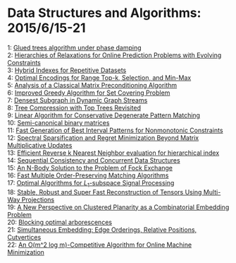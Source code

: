 # Data Structures and Algorithms: 2015/6/15-21  
1: [Glued trees algorithm under phase damping](https://doi.org/10.48550/arXiv.1303.5319)  
2: [Hierarchies of Relaxations for Online Prediction Problems with Evolving  Constraints](https://doi.org/10.48550/arXiv.1503.01212)  
3: [Hybrid Indexes for Repetitive Datasets](https://doi.org/10.48550/arXiv.1306.4037)  
4: [Optimal Encodings for Range Top-k, Selection, and Min-Max](https://doi.org/10.48550/arXiv.1411.6581)  
5: [Analysis of a Classical Matrix Preconditioning Algorithm](https://doi.org/10.48550/arXiv.1504.03026)  
6: [Improved Greedy Algorithm for Set Covering Problem](https://doi.org/10.48550/arXiv.1506.04220)  
7: [Densest Subgraph in Dynamic Graph Streams](https://doi.org/10.48550/arXiv.1506.04417)  
8: [Tree Compression with Top Trees Revisited](https://doi.org/10.48550/arXiv.1506.04499)  
9: [Linear Algorithm for Conservative Degenerate Pattern Matching](https://doi.org/10.48550/arXiv.1506.04559)  
10: [Semi-canonical binary matrices](https://doi.org/10.48550/arXiv.1506.04642)  
11: [Fast Generation of Best Interval Patterns for Nonmonotonic Constraints](https://doi.org/10.48550/arXiv.1506.01071)  
12: [Spectral Sparsification and Regret Minimization Beyond Matrix  Multiplicative Updates](https://doi.org/10.48550/arXiv.1506.04838)  
13: [Efficient Reverse k Nearest Neighbor evaluation for hierarchical index](https://doi.org/10.48550/arXiv.1506.04867)  
14: [Sequential Consistency and Concurrent Data Structures](https://doi.org/10.48550/arXiv.1506.04910)  
15: [An N-Body Solution to the Problem of Fock Exchange](https://doi.org/10.48550/arXiv.1401.6961)  
16: [Fast Multiple Order-Preserving Matching Algorithms](https://doi.org/10.48550/arXiv.1506.05203)  
17: [Optimal Algorithms for $L_1$-subspace Signal Processing](https://doi.org/10.48550/arXiv.1405.6785)  
18: [Stable, Robust and Super Fast Reconstruction of Tensors Using Multi-Way  Projections](https://doi.org/10.48550/arXiv.1406.3295)  
19: [A New Perspective on Clustered Planarity as a Combinatorial Embedding  Problem](https://doi.org/10.48550/arXiv.1506.05673)  
20: [Blocking optimal arborescences](https://doi.org/10.48550/arXiv.1506.05677)  
21: [Simultaneous Embedding: Edge Orderings, Relative Positions, Cutvertices](https://doi.org/10.48550/arXiv.1506.05715)  
22: [An O(m^2 log m)-Competitive Algorithm for Online Machine Minimization](https://doi.org/10.48550/arXiv.1506.05721)  